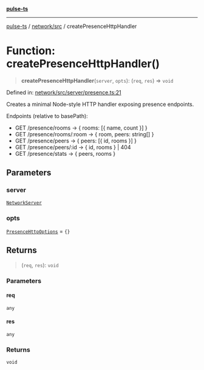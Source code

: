 [**pulse-ts**](../../../README.md)

***

[pulse-ts](../../../README.md) / [network/src](../README.md) / createPresenceHttpHandler

# Function: createPresenceHttpHandler()

> **createPresenceHttpHandler**(`server`, `opts`): (`req`, `res`) => `void`

Defined in: [network/src/server/presence.ts:21](https://github.com/jlehett/pulse-ts/blob/95f7e0ab0aafbcd2aad691251c554317b3dfe19c/packages/network/src/server/presence.ts#L21)

Creates a minimal Node-style HTTP handler exposing presence endpoints.

Endpoints (relative to basePath):
- GET /presence/rooms           -> { rooms: [{ name, count }] }
- GET /presence/rooms/:room     -> { room, peers: string[] }
- GET /presence/peers           -> { peers: [{ id, rooms }] }
- GET /presence/peers/:id       -> { id, rooms } | 404
- GET /presence/stats           -> { peers, rooms }

## Parameters

### server

[`NetworkServer`](../classes/NetworkServer.md)

### opts

[`PresenceHttpOptions`](../interfaces/PresenceHttpOptions.md) = `{}`

## Returns

> (`req`, `res`): `void`

### Parameters

#### req

`any`

#### res

`any`

### Returns

`void`
